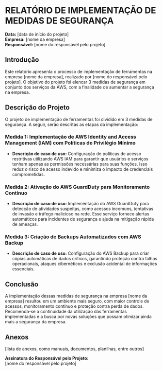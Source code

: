 # RELATÓRIO DE IMPLEMENTAÇÃO DE MEDIDAS DE SEGURANÇA

**Data:** [data de início do projeto]  
**Empresa:** [nome da empresa]  
**Responsável:** [nome do responsável pelo projeto]  

## Introdução
Este relatório apresenta o processo de implementação de ferramentas na empresa [nome da empresa], realizado por [nome do responsável pelo projeto]. O objetivo do projeto foi elencar 3 medidas de segurança em conjunto dos serviços da AWS, com a finalidade de aumentar a segurança na empresa.

## Descrição do Projeto
O projeto de implementação de ferramentas foi dividido em 3 medidas de segurança. A seguir, serão descritas as etapas da implementação:

### Medida 1: Implementação de AWS Identity and Access Management (IAM) com Políticas de Privilégio Mínimo  
- **Descrição de caso de uso:** Configuração de políticas de acesso restritivas utilizando AWS IAM para garantir que usuários e serviços tenham apenas as permissões necessárias para suas funções. Isso reduz o risco de acesso indevido e minimiza o impacto de credenciais comprometidas.

### Medida 2: Ativação do AWS GuardDuty para Monitoramento Contínuo  
- **Descrição de caso de uso:** Implementação do AWS GuardDuty para detecção de atividades suspeitas, como acessos incomuns, tentativas de invasão e tráfego malicioso na rede. Esse serviço fornece alertas automáticos para incidentes de segurança e ajuda na mitigação rápida de ameaças.

### Medida 3: Criação de Backups Automatizados com AWS Backup  
- **Descrição de caso de uso:** Configuração do AWS Backup para criar cópias automáticas de dados críticos, garantindo proteção contra falhas operacionais, ataques cibernéticos e exclusão acidental de informações essenciais.

## Conclusão
A implementação dessas medidas de segurança na empresa [nome da empresa] resultou em um ambiente mais seguro, com maior controle de acessos, monitoramento contínuo e proteção contra perda de dados. Recomenda-se a continuidade da utilização das ferramentas implementadas e a busca por novas soluções que possam otimizar ainda mais a segurança da empresa.

## Anexos
[lista de anexos, como manuais, documentos, planilhas, entre outros]

**Assinatura do Responsável pelo Projeto:**  
[nome do responsável pelo projeto]
